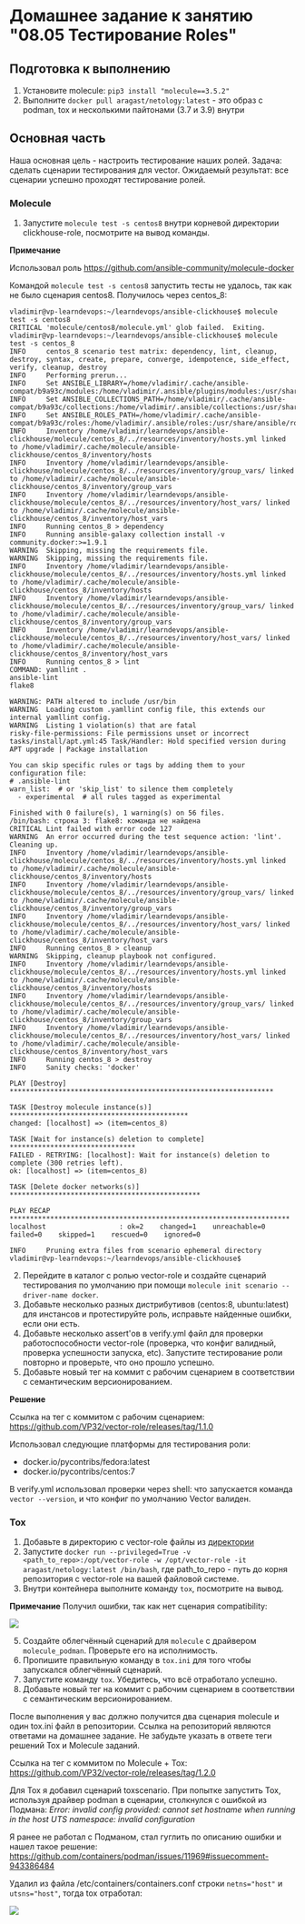 # Домашнее задание к занятию "08.05 Тестирование Roles"

## Подготовка к выполнению
1. Установите molecule: `pip3 install "molecule==3.5.2"`
2. Выполните `docker pull aragast/netology:latest` -  это образ с podman, tox и несколькими пайтонами (3.7 и 3.9) внутри

## Основная часть

Наша основная цель - настроить тестирование наших ролей. Задача: сделать сценарии тестирования для vector. Ожидаемый результат: все сценарии успешно проходят тестирование ролей.

### Molecule

1. Запустите  `molecule test -s centos8` внутри корневой директории clickhouse-role, посмотрите на вывод команды.

**Примечание**

Использовал роль https://github.com/ansible-community/molecule-docker

Командой   `molecule test -s centos8` запустить тесты не удалось, так как не было сценария centos8. Получилось через centos_8:

```
vladimir@vp-learndevops:~/learndevops/ansible-clickhouse$ molecule test -s centos8
CRITICAL 'molecule/centos8/molecule.yml' glob failed.  Exiting.
vladimir@vp-learndevops:~/learndevops/ansible-clickhouse$ molecule test -s centos_8
INFO     centos_8 scenario test matrix: dependency, lint, cleanup, destroy, syntax, create, prepare, converge, idempotence, side_effect, verify, cleanup, destroy
INFO     Performing prerun...
INFO     Set ANSIBLE_LIBRARY=/home/vladimir/.cache/ansible-compat/b9a93c/modules:/home/vladimir/.ansible/plugins/modules:/usr/share/ansible/plugins/modules
INFO     Set ANSIBLE_COLLECTIONS_PATH=/home/vladimir/.cache/ansible-compat/b9a93c/collections:/home/vladimir/.ansible/collections:/usr/share/ansible/collections
INFO     Set ANSIBLE_ROLES_PATH=/home/vladimir/.cache/ansible-compat/b9a93c/roles:/home/vladimir/.ansible/roles:/usr/share/ansible/roles:/etc/ansible/roles
INFO     Inventory /home/vladimir/learndevops/ansible-clickhouse/molecule/centos_8/../resources/inventory/hosts.yml linked to /home/vladimir/.cache/molecule/ansible-clickhouse/centos_8/inventory/hosts
INFO     Inventory /home/vladimir/learndevops/ansible-clickhouse/molecule/centos_8/../resources/inventory/group_vars/ linked to /home/vladimir/.cache/molecule/ansible-clickhouse/centos_8/inventory/group_vars
INFO     Inventory /home/vladimir/learndevops/ansible-clickhouse/molecule/centos_8/../resources/inventory/host_vars/ linked to /home/vladimir/.cache/molecule/ansible-clickhouse/centos_8/inventory/host_vars
INFO     Running centos_8 > dependency
INFO     Running ansible-galaxy collection install -v community.docker:>=1.9.1
WARNING  Skipping, missing the requirements file.
WARNING  Skipping, missing the requirements file.
INFO     Inventory /home/vladimir/learndevops/ansible-clickhouse/molecule/centos_8/../resources/inventory/hosts.yml linked to /home/vladimir/.cache/molecule/ansible-clickhouse/centos_8/inventory/hosts
INFO     Inventory /home/vladimir/learndevops/ansible-clickhouse/molecule/centos_8/../resources/inventory/group_vars/ linked to /home/vladimir/.cache/molecule/ansible-clickhouse/centos_8/inventory/group_vars
INFO     Inventory /home/vladimir/learndevops/ansible-clickhouse/molecule/centos_8/../resources/inventory/host_vars/ linked to /home/vladimir/.cache/molecule/ansible-clickhouse/centos_8/inventory/host_vars
INFO     Running centos_8 > lint
COMMAND: yamllint .
ansible-lint
flake8

WARNING: PATH altered to include /usr/bin
WARNING  Loading custom .yamllint config file, this extends our internal yamllint config.
WARNING  Listing 1 violation(s) that are fatal
risky-file-permissions: File permissions unset or incorrect
tasks/install/apt.yml:45 Task/Handler: Hold specified version during APT upgrade | Package installation

You can skip specific rules or tags by adding them to your configuration file:
# .ansible-lint
warn_list:  # or 'skip_list' to silence them completely
  - experimental  # all rules tagged as experimental

Finished with 0 failure(s), 1 warning(s) on 56 files.
/bin/bash: строка 3: flake8: команда не найдена
CRITICAL Lint failed with error code 127
WARNING  An error occurred during the test sequence action: 'lint'. Cleaning up.
INFO     Inventory /home/vladimir/learndevops/ansible-clickhouse/molecule/centos_8/../resources/inventory/hosts.yml linked to /home/vladimir/.cache/molecule/ansible-clickhouse/centos_8/inventory/hosts
INFO     Inventory /home/vladimir/learndevops/ansible-clickhouse/molecule/centos_8/../resources/inventory/group_vars/ linked to /home/vladimir/.cache/molecule/ansible-clickhouse/centos_8/inventory/group_vars
INFO     Inventory /home/vladimir/learndevops/ansible-clickhouse/molecule/centos_8/../resources/inventory/host_vars/ linked to /home/vladimir/.cache/molecule/ansible-clickhouse/centos_8/inventory/host_vars
INFO     Running centos_8 > cleanup
WARNING  Skipping, cleanup playbook not configured.
INFO     Inventory /home/vladimir/learndevops/ansible-clickhouse/molecule/centos_8/../resources/inventory/hosts.yml linked to /home/vladimir/.cache/molecule/ansible-clickhouse/centos_8/inventory/hosts
INFO     Inventory /home/vladimir/learndevops/ansible-clickhouse/molecule/centos_8/../resources/inventory/group_vars/ linked to /home/vladimir/.cache/molecule/ansible-clickhouse/centos_8/inventory/group_vars
INFO     Inventory /home/vladimir/learndevops/ansible-clickhouse/molecule/centos_8/../resources/inventory/host_vars/ linked to /home/vladimir/.cache/molecule/ansible-clickhouse/centos_8/inventory/host_vars
INFO     Running centos_8 > destroy
INFO     Sanity checks: 'docker'

PLAY [Destroy] *****************************************************************

TASK [Destroy molecule instance(s)] ********************************************
changed: [localhost] => (item=centos_8)

TASK [Wait for instance(s) deletion to complete] *******************************
FAILED - RETRYING: [localhost]: Wait for instance(s) deletion to complete (300 retries left).
ok: [localhost] => (item=centos_8)

TASK [Delete docker networks(s)] ***********************************************

PLAY RECAP *********************************************************************
localhost                  : ok=2    changed=1    unreachable=0    failed=0    skipped=1    rescued=0    ignored=0

INFO     Pruning extra files from scenario ephemeral directory
vladimir@vp-learndevops:~/learndevops/ansible-clickhouse$ 
```


2. Перейдите в каталог с ролью vector-role и создайте сценарий тестирования по умолчанию при помощи `molecule init scenario --driver-name docker`.
3. Добавьте несколько разных дистрибутивов (centos:8, ubuntu:latest) для инстансов и протестируйте роль, исправьте найденные ошибки, если они есть.
4. Добавьте несколько assert'ов в verify.yml файл для  проверки работоспособности vector-role (проверка, что конфиг валидный, проверка успешности запуска, etc). Запустите тестирование роли повторно и проверьте, что оно прошло успешно.
5. Добавьте новый тег на коммит с рабочим сценарием в соответствии с семантическим версионированием.

**Решение**

Ссылка на тег с коммитом с рабочим сценарием: https://github.com/VP32/vector-role/releases/tag/1.1.0

Использовал следующие платформы для тестирования роли:
 - docker.io/pycontribs/fedora:latest
 - docker.io/pycontribs/centos:7

В verify.yml использовал проверки через shell: что запускается команда `vector --version`, и что конфиг по умолчанию Vector валиден.

### Tox

1. Добавьте в директорию с vector-role файлы из [директории](./example)
2. Запустите `docker run --privileged=True -v <path_to_repo>:/opt/vector-role -w /opt/vector-role -it aragast/netology:latest /bin/bash`, где path_to_repo - путь до корня репозитория с vector-role на вашей файловой системе.
3. Внутри контейнера выполните команду `tox`, посмотрите на вывод.

**Примечание**
Получил ошибки, так как нет сценария compatibility:

![](img/tox1.png)

5. Создайте облегчённый сценарий для `molecule` с драйвером `molecule_podman`. Проверьте его на исполнимость.
6. Пропишите правильную команду в `tox.ini` для того чтобы запускался облегчённый сценарий.
8. Запустите команду `tox`. Убедитесь, что всё отработало успешно.
9. Добавьте новый тег на коммит с рабочим сценарием в соответствии с семантическим версионированием.

После выполнения у вас должно получится два сценария molecule и один tox.ini файл в репозитории. Ссылка на репозиторий являются ответами на домашнее задание. Не забудьте указать в ответе теги решений Tox и Molecule заданий.


Ссылка на тег с коммитом по Molecule + Tox: https://github.com/VP32/vector-role/releases/tag/1.2.0

Для Tox я добавил сценарий toxscenario.
При попытке запустить Tox, используя драйвер podman в сценарии, столкнулся с ошибкой из Подмана: _Error: invalid config provided: cannot set hostname when running in the host UTS namespace: invalid configuration_

Я ранее не работал с Подманом, стал гуглить по описанию ошибки и нашел такое решение:
https://github.com/containers/podman/issues/11969#issuecomment-943386484

Удалил из файла /etc/containers/containers.conf строки 
`netns="host"`
и
`utsns="host"`, тогда tox отработал:

![](img/tox2.png)



